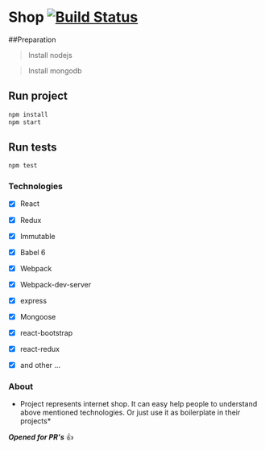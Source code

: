 # Shop [![Build Status](https://travis-ci.org/yankouskia/Shop.svg?branch=master)](https://travis-ci.org/yankouskia/Shop)

##Preparation

> Install nodejs

> Install mongodb

## Run project

```sh
npm install
npm start
```

## Run tests

```sh
npm test
```

### Technologies

- [x] React
- [x] Redux
- [x] Immutable
- [x] Babel 6
- [x] Webpack
- [x] Webpack-dev-server
- [x] express
- [x] Mongoose
- [x] react-bootstrap
- [x] react-redux
- [x] and other ...


### About
* Project represents internet shop. It can easy help people to understand above mentioned technologies. Or just use it as boilerplate in their projects*

**_Opened for PR's_** :+1:

